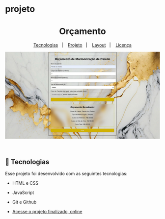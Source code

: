 # projeto<h1 align="center"> Orçamento </h1>

<p align="center">
  <a href="#-tecnologias">Tecnologias</a>&nbsp;&nbsp;&nbsp;|&nbsp;&nbsp;&nbsp;
  <a href="#-projeto">Projeto</a>&nbsp;&nbsp;&nbsp;|&nbsp;&nbsp;&nbsp;
  <a href="#-layout">Layout</a>&nbsp;&nbsp;&nbsp;|&nbsp;&nbsp;&nbsp;
  <a href="#memo-licença">Licença</a>
</p>

<p align="center">
  <img alt="projeto Devlinks" src="/final.jpeg">
</p>

<br>

## 🚀 Tecnologias

Esse projeto foi desenvolvido com as seguintes tecnologias:

- HTML e CSS
- JavaScript
- Git e Github

- [Acesse o projeto finalizado, online](https://renatodev23.github.io/orcamento)

